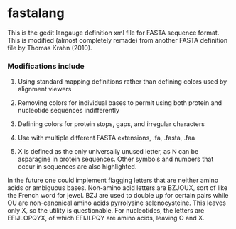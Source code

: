 # fastalang
This is the gedit langauge definition xml file for FASTA sequence format. This is modified (almost completely remade) from another FASTA definition file by Thomas Krahn (2010).

### Modifications include
1) Using standard mapping definitions rather than defining colors used by alignment viewers

2) Removing colors for individual bases to permit using both protein and nucleotide sequences indifferently

3) Defining colors for protein stops, gaps, and irregular characters

4) Use with multiple different FASTA extensions, .fa, .fasta, .faa

5) X is defined as the only universally unused letter, as N can be asparagine in protein sequences. Other symbols and numbers that occur in sequences are also highlighted.

In the future one could implement flagging letters that are neither amino acids or ambiguous bases. Non-amino acid letters are BZJOUX, sort of like the French word for jewel. BZJ are used to double up for certain pairs while OU are non-canonical amino acids pyrrolysine selenocysteine. This leaves only X, so the utility is questionable. For nucleotides, the letters are EFIJLOPQYX, of which EFIJLPQY are amino acids, leaving O and X.
